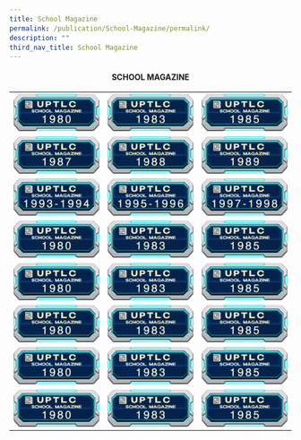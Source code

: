 ```yaml
---
title: School Magazine
permalink: /publication/School-Magazine/permalink/
description: ""
third_nav_title: School Magazine
---
```

#### <b><center>SCHOOL MAGAZINE<center> <b>

|   |   |   |
|---|---|---|
| <a target="blank" href="https://drive.google.com/file/d/1m63nPPPS2YcZPOjzQOUIIuJ60fC9N_Ok/view?usp=sharing"><img src="/images/STUDENT/sm1980.png"> </a> | <a target="blank" href="https://drive.google.com/file/d/1yFKJdG3_PgnwtMDj6IY4Pv-Y2jNy5tMT/view?usp=sharing"><img src="/images/STUDENT/sm1983.png"> </a> | <a target="blank" href="https://drive.google.com/file/d/1737aWnFDsoeLyN4vIjJl-GxVoKVohGEQ/view?usp=sharing"><img src="/images/STUDENT/sm1985.png"> </a> |
| <a target="blank" href="https://drive.google.com/file/d/14N_8Ht_946b9q2MOR9tXX2xHq94cRXsW/view?usp=sharing"><img src="/images/STUDENT/sm1987.png"> </a> | <a target="blank" href="https://drive.google.com/file/d/18SgtzPJ2rlI4djhdveXdKIXtd59oz5Xx/view?usp=sharing"><img src="/images/STUDENT/sm1988.png"> </a>  | <a target="blank" href="https://drive.google.com/file/d/1qpdd0OgHKjzxL0RuiA-895GLNPQoGCza/view?usp=sharing"><img src="/images/STUDENT/sm1989.png"> </a> |
| <a target="blank" href="https://drive.google.com/file/d/12_M1w8qKBEIA0xKAufQ8WEbRdss8VGlY/view?usp=sharing"><img src="/images/STUDENT/sm1993-1994.png"> </a> | <a target="blank" href="https://drive.google.com/file/d/1NwIBL_ekw4l2cZRITJ0dPaoncFu0WQJ5/view?usp=sharing"><img src="/images/STUDENT/sm1995-1996.png"> </a>  | <a target="blank" href="https://drive.google.com/file/d/1xIPOpAGYMwqOy_uYzLEVltYTkLQzq8BK/view?usp=sharing"><img src="/images/STUDENT/sm1997-1998.png"> </a> |
| <a target="blank" href="https://drive.google.com/file/d/1fgEfBWzOvfgrcyrjJ27BwW_u0Y-Pf2S7/view?usp=sharing"><img src="/images/STUDENT/sm1980.png"> </a> | <a target="blank" href="https://drive.google.com/file/d/1plIWbg05nIY5_OzmZ_VyLYvy5FZdVF-E/view?usp=sharing"><img src="/images/STUDENT/sm1983.png"> </a>  | <a target="blank" href="https://drive.google.com/file/d/1PXWV3vKTbvehlVGvjl8jZ47UNilhWkyN/view?usp=sharing"><img src="/images/STUDENT/sm1985.png"> </a> |
| <a target="blank" href="https://drive.google.com/file/d/1Qr_7LbyTdDSt8pCRjL79U7SFkTM8NYMz/view?usp=sharing"><img src="/images/STUDENT/sm1980.png"> </a> | <a target="blank" href="https://drive.google.com/file/d/11NujfO_PlwDotzbdLRaShsmnqn2UNyK1/view?usp=sharing"><img src="/images/STUDENT/sm1983.png"> </a>  | <a target="blank" href="https://drive.google.com/file/d/1YRU_1oB8daVH0PRAKxlo08ePAYQIbTBZ/view?usp=sharing"><img src="/images/STUDENT/sm1985.png"> </a> |
| <a target="blank" href="https://drive.google.com/file/d/1i6MkI9wS8YrclBF6iV-SU_McLpLmDhl0/view?usp=sharing"><img src="/images/STUDENT/sm1980.png"> </a> | <a target="blank" href="https://drive.google.com/file/d/1sEJYY3lw6EC-cMgDhdkyNqxb33q0hQ2e/view?usp=sharing"><img src="/images/STUDENT/sm1983.png"> </a> | <a target="blank" href="https://drive.google.com/file/d/1gT_gZd52WKmXuc9JTTl4eARLCQLntgXB/view?usp=sharing"><img src="/images/STUDENT/sm1985.png"> </a> |
| <a target="blank" href="https://drive.google.com/file/d/1yU0oNK4X48cIS1o85X4Q4tVK-X9X2i0u/view?usp=sharing"><img src="/images/STUDENT/sm1980.png"> </a> | <a target="blank" href="https://drive.google.com/file/d/1CgMvHgpnBAPEOfe6sYtjmOTMHi61gDaU/view?usp=sharing"><img src="/images/STUDENT/sm1983.png"> </a>  | <a target="blank" href="https://drive.google.com/file/d/1IMVzdxutwl4fHhwr4agNaU1PX_dJsCaw/view?usp=sharing"><img src="/images/STUDENT/sm1985.png"> </a> |
| <a target="blank" href="https://drive.google.com/file/d/1OiA62u4JEDIbraW9b5pOsf9NHX8T7_HU/view?usp=sharing"><img src="/images/STUDENT/sm1980.png"> </a> | <a target="blank" href="https://drive.google.com/file/d/1D2Wt9-OBGC0WEGgoM-1LBQagKRG0Xt8A/view?usp=sharing"><img src="/images/STUDENT/sm1983.png"> </a>  | <a target="blank" href="https://form.gov.sg/6493dec5e3562000126d80f6"><img src="/images/STUDENT/sm1985.png"> </a> |
